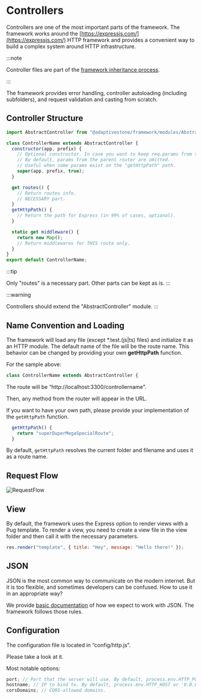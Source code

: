 # Controllers

Controllers are one of the most important parts of the framework. The framework works around the [https://expressjs.com/](https://expressjs.com/) HTTP framework and provides a convenient way to build a complex system around HTTP infrastructure.

:::note

Controller files are part of the [framework inheritance process](03-files-inheritance.md).

:::

The framework provides error handling, controller autoloading (including subfolders), and request validation and casting from scratch.

## Controller Structure

```js
import AbstractController from "@adaptivestone/framework/modules/AbstractController.js";

class ControllerName extends AbstractController {
  constructor(app, prefix) {
    // Optional constructor. In case you want to keep req.params from the main router.
    // By default, params from the parent router are omitted.
    // Useful when some params exist on the "getHttpPath" path.
    super(app, prefix, true);
  }

  get routes() {
    // Return routes info.
    // NECESSARY part.
  }
  getHttpPath() {
    // Return the path for Express (in 99% of cases, optional).
  }

  static get middleware() {
    return new Map();
    // Return middlewares for THIS route only.
  }
}
export default ControllerName;
```

:::tip

Only "routes" is a necessary part. Other parts can be kept as is.
:::

:::warning

Controllers should extend the "AbstractController" module.
:::

## Name Convention and Loading

The framework will load any file (except \*.test.(js|ts) files) and initialize it as an HTTP module. The default name of the file will be the route name. This behavior can be changed by providing your own **getHttpPath** function.

For the sample above:

```js
class ControllerName extends AbstractController {
```

The route will be “http://localhost:3300/controllername”.

Then, any method from the router will appear in the URL.

If you want to have your own path, please provide your implementation of the `getHttpPath` function.

```js
  getHttpPath() {
    return "superDuperMegaSpecialRoute";
  }
```

By default, `getHttpPath` resolves the current folder and filename and uses it as a route name.

## Request Flow

![RequestFlow](/img/requestFlow.jpg)

## View

By default, the framework uses the Express option to render views with a Pug template. To render a view, you need to create a view file in the view folder and then call it with the necessary parameters.

```js
res.render("template", { title: "Hey", message: "Hello there!" });
```

## JSON

JSON is the most common way to communicate on the modern internet. But it is too flexible, and sometimes developers can be confused. How to use it in an appropriate way?

We provide [basic documentation](https://andrey-systerr.notion.site/API-JSON-41f2032055ae4bddae5d033dc28eb1d3) of how we expect to work with JSON. The framework follows those rules.

## Configuration

The configuration file is located in “config/http.js”.

Please take a look at it.

Most notable options:

```js
port; // Port that the server will use. By default, process.env.HTTP_PORT or port 3300.
hostname; // IP to bind to. By default, process.env.HTTP_HOST or '0.0.0.0' (any). Could be dangerous.
corsDomains; // CORS-allowed domains.
```
